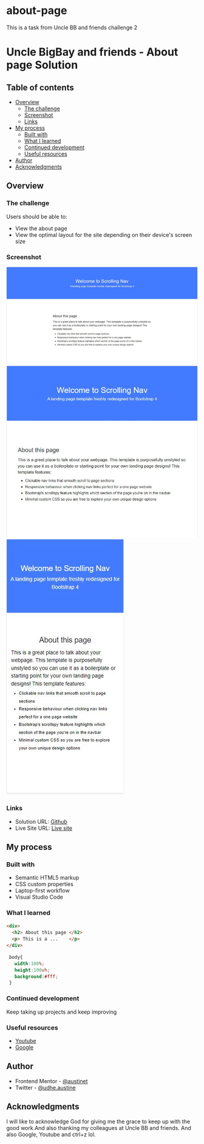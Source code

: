 # about-page
This is a task from Uncle BB and friends challenge 2

# Uncle BigBay and friends - About page Solution


## Table of contents

- [Overview](#overview)
  - [The challenge](#the-challenge)
  - [Screenshot](#screenshot)
  - [Links](#links)
- [My process](#my-process)
  - [Built with](#built-with)
  - [What I learned](#what-i-learned)
  - [Continued development](#continued-development)
  - [Useful resources](#useful-resources)
- [Author](#author)
- [Acknowledgments](#acknowledgments)


## Overview

### The challenge

Users should be able to:
- View the about page
- View the optimal layout for the site depending on their device's screen size

### Screenshot

![](screenshots/largescreen.JPG)
![](screenshots/mediumscreen.JPG)
![](screenshots/smallscreen.JPG)


### Links

- Solution URL: [Github](https://github.com/Austinet/about-page.git)
- Live Site URL: [Live site](https://austinet.github.io/about-page/)

## My process

### Built with

- Semantic HTML5 markup
- CSS custom properties
- Laptop-first workflow
- Visual Studio Code


### What I learned


```html
<div>
  <h2> About this page </h2>
  <p> This is a ...    </p>
</div>
```
```css
 body{
   width:100%;
   height:100vh;
   background:#fff;
 }

```

### Continued development

Keep taking up projects and keep improving

### Useful resources

- [ Youtube](https://www.Youtube.com) 
- [Google  ](https://www.Google.com) 

## Author

- Frontend Mentor - [@austinet](https://www.frontendmentor.io/profile/austinet)
- Twitter - [@udhe.austine](https://www.twitter.com/udhe.austine)


## Acknowledgments

I will like to acknowledge God for giving me the grace to keep up with the good work.And also thanking my colleagues at Uncle BB and friends. And also Google, Youtube and ctrl+z lol.
